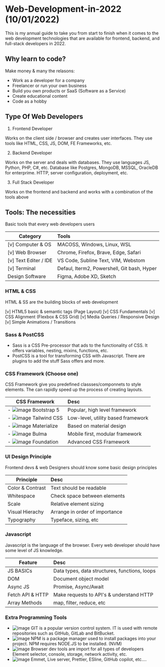 # Web-Development-in-2022 (10/01/2022)
This is my annual guide to take you from start to finish when it comes to the web development technologies that are available for frontend, backend, and full-stack developers in 2022.

## Why learn to code?

Make money & many the relasons:

- Work as a developer for a company
- Freelancer or run your own business
- Build you own products or SaaS (Software as a Service)
- Create educational content
- Code as a hobby

## Type Of Web Developers

1. Frontend Developer

Works on the client side / browser and creates user interfaces. They use tools like HTML, CSS, JS, DOM, FE Frameworks, etc.

2. Backend Developer

Works on the server and deals with databases. They use languages JS, Python, PHP, C#, etc. Database like Postgres, MongoDB, MSSQL, OracleDB for enterprime. HTTP, server configuration, deployment, etc.

3. Full Stack Developer

Works on the frontend and backend and works with a combination of the tools above

## Tools: The necessities
Basic tools that every web developers users

| Category | Tools |
| -------------- | :--------- |
| [v] Computer & OS | MACOSS, Windows, Linux, WSL |
| [v] Web Browser   | Chrome, Firefox, Brave, Edge, Safari |
| [v] Text Editer / IDE | VS Code, Subline Text, VIM, Webstom |
| [v] Terminal | Defaul, Iterm2, Powershell, Git bash, Hyper |
| Design Software | Figma, Adobe XD, Sketch |

### HTML & CSS

HTML & SS are the building blocks of web development

[v] HTML5 basic & semantic tags (Page Layout)
[v] CSS Fundamentals
[v] CSS Alignment (Flexbox & CSS Grid)
[v] Media Queries / Responsive Design
[v] Simple Animations / Transitions

### Sass & PostCSS

- Sass is a CSS Pre-processor that ads to the functionality of CSS. It offers variables, nesting, mixins, functions, etc.
- PostCSS is a tool for transforming CSS with Javascript. There are plugins to add the stuff Sass offers and more.

### CSS Framework (Choose one)

CSS Framework give you predefined classses/componnets to style elements. The can rapidly speed up the process of creating layouts.

| CSS Framework | Desc |
| -------------- | :--------- |
| - ![image](https://user-images.githubusercontent.com/11207864/148905521-4f619ca0-406f-4119-a241-fc546a0d9571.png) Bootstrap 5 | Popular, high level framework |
| - ![image](https://user-images.githubusercontent.com/11207864/148905659-c13e6b2f-45c1-4acc-b12e-f9faf6430c7d.png) Tailwind CSS | Low-level, utility based framework |
| - ![image](https://user-images.githubusercontent.com/11207864/148905764-3436720b-5c68-44f8-9d9a-8e0912c6e8cc.png) Materialize | Based on material design |
| - ![image](https://user-images.githubusercontent.com/11207864/148905850-89fc7eb1-7ef8-4bce-8b2b-4c080ee1e21f.png) Bulma | Mobile first, modular framework |
| - ![image](https://user-images.githubusercontent.com/11207864/148905950-8a3ea9c3-3ce2-4244-bf44-e7cab51cd368.png) Foundation | Advanced CSS Framework |


### UI Design Principle

Frontend devs & web Designers should know some basic design principles

| Principle | Desc |
| -------------- | :--------- |
| Color & Contrast | Text should be readable |
| Whitespace | Check space between elements |
| Scale | Relative element sizing | 
| Visual Hierachy | Arrange in order of importance |
| Typography | Typeface, sizing, etc |

### Javascript

Javascript is the language of the browser.
Every web developer should have some level of JS knowledge.

| Feature | Desc |
| -------------- | :--------- |
| JS BASICs | Data types, data structures, functions, loops |
| DOM | Document object model |
| Async JS | Promise, Async/Await |
| Fetch API & HTTP | Make requests to API's & understand HTTP |
| Array Methods | map, filter, reduce, etc |

### Extra Programming Tools

- ![image](https://user-images.githubusercontent.com/11207864/148907697-3d86572b-5c4c-4285-be7b-5a9d23716e6a.png) GIT is a popular version control system. IT is used with remote repositories such as GitHub, GitLab and BitBucket.
- ![image](https://user-images.githubusercontent.com/11207864/148907854-2d4c8ec4-e37a-4795-9cb4-69bec4b39150.png) NPM is a package manager used to install packages into your project. NPM requires NODE.JS to be installed. (NVM)
- ![image](https://user-images.githubusercontent.com/11207864/148907969-d0b451c7-52ec-4bff-8299-9ca0c04fe170.png) Browser dev tools are import for all types of developers Element selector, console, storage, network activity, etc.
- ![image](https://user-images.githubusercontent.com/11207864/148908080-60211d0d-cb92-4e54-a5a4-582b9e15219b.png) Emmet, Live server, Prettier, ESline, GitHub copilot, etc....


